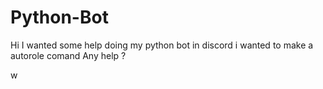 # Python-Bot
Hi I wanted some help doing my python bot in discord i wanted to make a autorole comand  Any help ?

w
